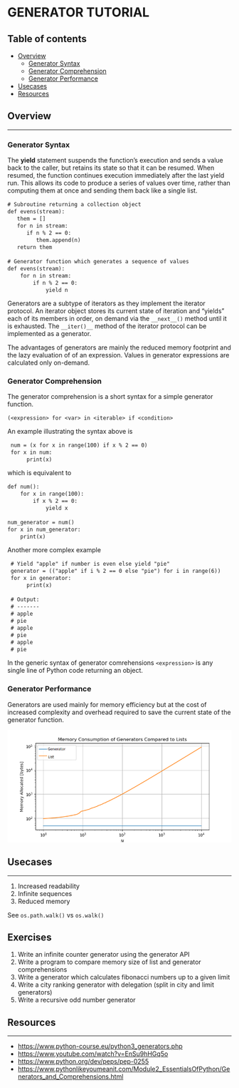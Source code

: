 # GENERATOR TUTORIAL

## Table of contents

* [Overview](#overview)
  * [Generator Syntax](#generator-syntax)
  * [Generator Comprehension](#generator-comprehension)
  * [Generator Performance](#generator-performance)
* [Usecases](#usecases)
* [Resources](#resources)
   

## Overview
___________________________________________________________________________________________________

### Generator Syntax

The **yield** statement suspends the function’s execution and sends a value back to the caller, but retains its 
state so that it can be resumed. When resumed, the function continues execution immediately after the last yield run.
This allows its code to produce a series of values over time, rather than computing them at once and sending them 
back like a single list.

    # Subroutine returning a collection object
    def evens(stream):
       them = []
       for n in stream:
          if n % 2 == 0:
             them.append(n)
       return them

    # Generator function which generates a sequence of values
    def evens(stream):
        for n in stream:
            if n % 2 == 0:
                yield n

Generators are a subtype of iterators as they implement the iterator protocol. An iterator object stores its current 
state of iteration and “yields” each of its members in order, on demand via the `__next__()` method until it is 
exhausted. The `__iter()__` method of the iterator protocol can be implemented as a generator. 

The advantages of generators are mainly the reduced memory footprint and the lazy evaluation of of an expression. 
Values in generator expressions are calculated only on-demand.

### Generator Comprehension

The generator comprehension is a short syntax for a simple generator function.
    
    (<expression> for <var> in <iterable> if <condition>

An example illustrating the syntax above is

     num = (x for x in range(100) if x % 2 == 0)
     for x in num:
          print(x)

which is equivalent to

    def num():
        for x in range(100):
            if x % 2 == 0:
                yield x
    
    num_generator = num()
    for x in num_generator:
        print(x)

Another more complex example

     # Yield "apple" if number is even else yield "pie"
     generator = (("apple" if i % 2 == 0 else "pie") for i in range(6))
     for x in generator:
          print(x)

     # Output:
     # -------
     # apple
     # pie
     # apple
     # pie
     # apple
     # pie

In the generic syntax of generator comrehensions `<expression>` is any single line of Python code returning an object.

### Generator Performance

Generators are used mainly for memory efficiency but at the cost of increased complexity and overhead required to 
save the current state of the generator function.

![Memory Consumption](assets/images/Mem_Consumption_Generator.png)


## Usecases
_______________________________________________________________________________________________________________________

1. Increased readability
2. Infinite sequences
3. Reduced memory

See `os.path.walk()` vs `os.walk()`

## Exercises

1. Write an infinite counter generator using the generator API
2. Write a program to compare memory size of list and generator comprehensions
3. Write a generator which calculates fibonacci numbers up to a given limit
4. Write a city ranking generator with delegation (split in city and limit generators)
5. Write a recursive odd number generator

## Resources
_______________________________________________________________________________________________________________________

* <https://www.python-course.eu/python3_generators.php>
* <https://www.youtube.com/watch?v=EnSu9hHGq5o>
* <https://www.python.org/dev/peps/pep-0255>
* <https://www.pythonlikeyoumeanit.com/Module2_EssentialsOfPython/Generators_and_Comprehensions.html>